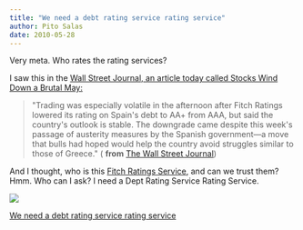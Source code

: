 ```yaml
---
title: "We need a debt rating service rating service"
author: Pito Salas
date: 2010-05-28
---
```




Very meta. Who rates the rating services?

I saw this in the [Wall Street Journal, an article today called Stocks Wind
Down a Brutal
May:](<http://online.wsj.com/article/SB10001424052748704596504575272002400905196.html?mod=WSJ_hpp_MIDDLETopStories#printMode>)

> "Trading was especially volatile in the afternoon after Fitch Ratings
> lowered its rating on Spain's debt to AA+ from AAA, but said the country's
> outlook is stable. The downgrade came despite this week's passage of
> austerity measures by the Spanish government—a move that bulls had hoped
> would help the country avoid struggles similar to those of Greece." (
> **from** [The Wall Street
> Journal](<http://online.wsj.com/article/SB10001424052748704596504575272002400905196.html?mod=WSJ_hpp_MIDDLETopStories>))

And I thought, who is this [Fitch Ratings
Service](<http://www.fitchratings.com/index_fitchratings.cfm>), and can we
trust them? Hmm. Who can I ask? I need a Dept Rating Service Rating Service.

![](https://i0.wp.com/img.zemanta.com/pixy.gif?w=584)


[We need a debt rating service rating service](None)
